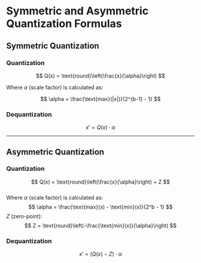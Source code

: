 # Symmetric and Asymmetric Quantization Formulas

## Symmetric Quantization

### Quantization
$$
Q(x) = \text{round}\left(\frac{x}{\alpha}\right)
$$  

Where $\alpha$ (scale factor) is calculated as:  

$$
\alpha = \frac{\text{max}(|x|)}{2^{b-1} - 1}
$$

### Dequantization
$$
x' = Q(x) \cdot \alpha
$$

---

## Asymmetric Quantization

### Quantization
$$
Q(x) = \text{round}\left(\frac{x}{\alpha}\right) + Z
$$  
Where $\alpha$ (scale factor) is calculated as:
  $$
  \alpha = \frac{\text{max}(x) - \text{min}(x)}{2^b - 1}
  $$
  $Z$ (zero-point):  
  $$
  Z = \text{round}\left(-\frac{\text{min}(x)}{\alpha}\right)
  $$

### Dequantization
$$
x' = (Q(x) - Z) \cdot \alpha
$$
